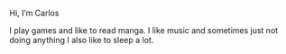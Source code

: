 Hi, I’m Carlos

I play games and like to read manga.
I like music and sometimes just not doing anything
I also like to sleep a lot.
